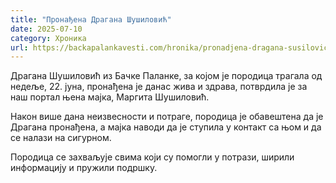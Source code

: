 ```yaml
---
title: "Пронађена Драгана Шушиловић"
date: 2025-07-10
category: Хроника
url: https://backapalankavesti.com/hronika/pronadjena-dragana-susilovic/
---
```


Драгана Шушиловић из Бачке Паланке, за којом је породица трагала од недеље, 22. јуна, пронађена је данас жива и здрава, потврдила је за наш портал њена мајка, Маргита Шушиловић.

Након више дана неизвесности и потраге, породица је обавештена да је Драгана пронађена, а мајка наводи да је ступила у контакт са њом и да се налази на сигурном.

Породица се захваљује свима који су помогли у потрази, ширили информацију и пружили подршку.
